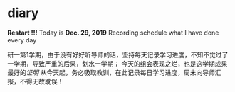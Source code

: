 # diary
**Restart !!!**
 Today is **Dec. 29, 2019**
Recording schedule what I have done every day

研一第1学期，由于没有好好听导师的话，坚持每天记录学习进度，不知不觉过了一学期，导致严重的后果，划水一学期；
今天的组会表现之烂，也是这学期成果最好的*证明* 
从今天起，务必吸取教训，在此记录每日学习进度，周末向导师汇报，不得无故耽误！
